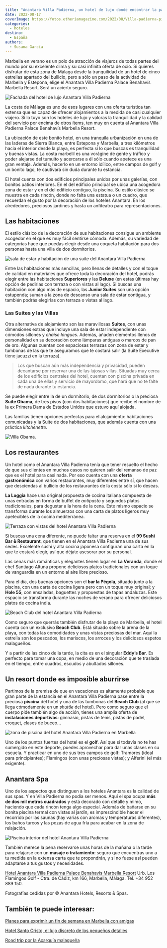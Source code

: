 ```yaml
---
title: "Anantara Villa Padierna, un hotel de lujo donde encontrar la paz en la costa malagueña"
date: 2022-08-17
coverImage: https://fotos.etheriamagazine.com/2022/08/Villa-padierna-piscina.jpg
categories: 
  - hoteles
destino: 
  - España
authors: 
  - Susana García
---
```


Marbella en verano es un polo de atracción de viajeros de todas partes del mundo por su excelente clima y su casi infinita oferta de ocio. Si quieres disfrutar de esta zona de Málaga desde la tranquilidad de un hotel de cinco estrellas apartado del bullicio, pero a sólo un paso de la actividad de Marbella y Estepona, elige el Anantara Villa Padierna Palace Benahavís Marbella Resort. Será un acierto seguro.

![Fachada del hotel de lujo Anantara Villa Padierna](https://fotos.etheriamagazine.com/2022/08/Villa-padierna-fachada.jpg "Anantara Villa Padierna Palace Benahavís Marbella Resort.")

La costa de Málaga es uno de esos lugares con una oferta turística tan extensa que es 
capaz de ofrecer alojamientos a la medida de casi cualquier viajero. Si lo tuyo son los 
hoteles de lujo y valoras la tranquilidad y la calidad del servicio por encima de otros 
ítems, ten muy en cuenta al Anantara Villa Padierna Palace Benahavís Marbella Resort. 

La ubicación de este bonito hotel, en una tranquila urbanización en una de las laderas 
de Sierra Blanca, entre Estepona y Marbella, a tres kilómetros hacia el interior desde 
la playa, es perfecta si lo que buscas es tranquilidad y buenas vistas. La costa 
marbellí es una vorágine de gente y tráfico y poder alejarse del tumulto y acercarse a 
él sólo cuando apetece es una gran ventaja. Además, hacerlo en un entorno idílico, entre 
campos de golf y un bonito lago, te cautivará sin duda durante tu estancia. 

El hotel cuenta con dos edificios principales unidos por unas galerías, con bonitos 
patios interiores. En el del edificio principal se ubica una acogedora zona de estar y 
en el del edificio contiguo, la piscina. Su estilo clásico se muestra en cada rincón, 
donde no falta una estatua o un cuadro, que recuerdan el gusto por la decoración de los 
hoteles Anantara. En los alrededores, preciosos jardines y hasta un anfiteatro para 
representaciones. 

## Las habitaciones

El estilo clásico de la decoración de sus habitaciones consigue un ambiente acogedor en 
el que es muy fácil sentirse cómoda. Además, su variedad de categorías hace que puedas 
elegir desde una coqueta habitación para dos personas hasta una villa de dos 
dormitorios. 

![sala de estar y habitación de una suite del Anantara Villa Padierna](https://fotos.etheriamagazine.com/2022/08/villa-padierna-suite.jpg "Suite del Anantara Villa Padierna.")

Entre las habitaciones más sencillas, pero llenas de detalles y con el toque de calidad 
en materiales que ofrece toda la decoración del hotel, podrás elegir entre las 
habitaciones **Superiores** y las **Deluxe** (en estas últimas hay opción de pedirlas 
con terraza o con vistas al lago). Si buscas una habitación con algo más de espacio, las 
**Junior Suites** son una opción estupenda; suman a la zona de descanso una sala de 
estar contigua, y también podrás elegirlas con terraza o vistas al lago. 

### Las Suites y las Villas

Otra alternativa de alojamiento son las maravillosas **Suites**, con unas dimensiones 
extras que incluye una sala de estar independiente con cómodos sillones y _chaise 
longues_. Además, añaden elementos llenos de personalidad en su decoración como lámparas 
antiguas o marcos de pan de oro. Algunas cuentan con espaciosas terrazas con zona de 
estar y tumbonas de las que te aseguramos que te costará salir (la Suite Executive tiene 
jacuzzi en la terraza). 

> Los que buscan aún más independencia y privacidad, pueden decantarse por reservar una de 
> las lujosas villas. Situadas muy cerca de los edificios centrales del hotel, cuentan con 
> piscina privada en cada una de ellas y servicio de mayordomo, que hará que no te falte 
> de nada durante tu estancia. 

Se puede elegir entre la de un dormitorio, de dos dormitorios o la preciosa **Suite 
Obama**, de tres pisos (con dos habitaciones) que recibe el nombre de la ex Primera Dama 
de Estados Unidos que estuvo aquí alojada. 

Las familias tienen opciones perfectas para el alojamiento: habitaciones comunicadas y 
la Suite de dos habitaciones, que además cuenta con una práctica _kitchenette_. 

![Villa Obama.](https://fotos.etheriamagazine.com/2022/08/villa-padierna-villa-obama.jpg "Villa Obama.")

## Los restaurantes

Un hotel como el Anantara Villa Padierna tenía que tener resuelto el hecho de que sus 
clientes en muchos casos no quieren salir del remanso de paz que es el hotel para casi 
nada. Por eso cuenta con una **oferta gastronómica** con varios restaurantes, muy 
diferentes entre sí, que hacen que desciendas al bullicio de los restaurantes de la 
costa sólo si lo deseas. 

**La Loggia** hace una original propuesta de cocina italiana compuesta de unas entradas 
en forma de buffet de _antipasto_ y segundos platos tradicionales, para degustar a la 
hora de la cena. Este mismo espacio se transforma durante los almuerzos con una carta de 
platos ligeros muy apetecibles de la cocina mediterránea. 

![Terraza con vistas del hotel Anantara Villa Padierna](https://fotos.etheriamagazine.com/2022/08/villa-padierna-terraza.jpg "Terraza de La Loggia.")

Si buscas una cena diferente, no puede faltar una reserva en el **99 Sushi Bar & 
Restaurant**, que tienen en el Anantara Villa Padierna una de sus sedes. Excelente sushi 
y alta cocina japonesa configuran una carta en la que te costará elegir, así que déjate 
asesorar por su personal. 

Las cenas más románticas y elegantes tienen lugar en **La Veranda**, donde el chef 
Santiago Altuna propone deliciosos platos tradicionales con un toque de vanguardia en un 
entorno al aire libre precioso. 

Para el día, dos buenas opciones son el **bar la Pégola**, situado junto a la piscina, 
con una carta de cocina ligera pero con un toque muy original; y **Hole 55**, con 
ensaladas, baguettes y propuestas de tapas andaluzas. Este espacio se transforma durante 
las noches de verano para ofrecer deliciosos platos de cocina india. 

![Beach Club del hotel Anantara Villa Padierna](https://fotos.etheriamagazine.com/2022/08/Villa-Padierna-beach-club.jpg "Beach Club.")

Como seguro que querrás también disfrutar de la playa de Marbella, el hotel cuenta con 
un exclusivo **Beach Club**. Está situado sobre la arena de la playa, con todas las 
comodidades y unas vistas preciosas del mar. Aquí la estrella son los pescados, los 
mariscos, los arroces y los deliciosos espetos malagueños. 

Y a partir de las cinco de la tarde, la cita es en el singular **Eddy’s Bar**. Es 
perfecto para tomar una copa, en medio de una decoración que te traslada en el tiempo, 
entre cuadros, escudos y abultados sillones. 

## Un resort donde es imposible aburrirse

Partimos de la premisa de que en vacaciones es altamente probable que gran parte de la 
estancia en el Anantara Villa Padierna pase entre la preciosa **piscina** del hotel y 
una de las tumbonas del **Beach Club** (al que se llega cómodamente en un _shuttle_ del 
hotel). Pero como seguro que el cuerpo pide también algo de acción, tienes una amplia 
oferta de **instalaciones deportivas**: gimnasio, pistas de tenis, pistas de pádel, 
croquet, clases de buceo… 

![zona de piscina del hotel Anantara Villa Padierna en Marbella](https://fotos.etheriamagazine.com/2022/08/Villa-padierna-piscina.jpg "Piscina del hotel de lujo Anantara Villa Padierna.")

Uno de los puntos fuertes del hotel es el **golf**. Así que si todavía no te has 
sumergido en este deporte, puedes aprovechar para dar unas clases en su escuela. Y 
practicar en uno de sus tres campos de golf: Tramores (ideal para principiantes); 
Flamingos (con unas preciosas vistas); y Alferini (el más exigente). 

## Anantara Spa

Uno de los aspectos que distinguen a los hoteles Anantara es la calidad de sus spas. Y 
en Villa Padierna no podía ser menos. Aquí el spa ocupa **más de dos mil metros 
cuadrados** y está decorado con detalle y mimo, haciendo que cada rincón tenga algo 
especial. Además de bañarse en su bonita piscina termal con vistas al jardín, es 
imprescindible hacer el recorrido por las saunas (hay varias con aromas y temperaturas 
diferentes), los baños turcos y las pozas de agua fría para acabar en la zona de 
relajación. 

![Piscina interior del hotel Anantara Villa Padierna](https://fotos.etheriamagazine.com/2022/08/Villa-padierna-spa.jpg "Piscina de la zona de Spa con vistas a los jardines.")

También merece la pena reservarse unas horas de la mañana o la tarde para relajarse con 
un **masaje o tratamiento**: seguro que encuentras uno a tu medida en la extensa carta 
que te propondrán, y si no fuese así pueden adaptarse a tus gustos y necesidades. 

[Hotel Anantara Villa Padierna Palace Benahavís Marbella 
Resort](https://www.anantara.com/es/villa-padierna-marbella) Urb. Los Flamingos Golf - 
Ctra. de Cádiz, km 166, Marbella, Málaga. Tel. +34 952 889 150. 

Fotografías cedidas por © Anantara Hotels, Resorts & Spas. 

## También te puede interesar:

[Planes para exprimir un fin de semana en Marbella con 
amigas](https://etheriamagazine.com/2019/06/11/guia-practica-para-exprimir-marbella-con-amigas-en-un-fin-de-semana/) 

[Hotel Santo Cristo, el lujo discreto de los pequeños 
detalles](https://etheriamagazine.com/2022/01/10/hotel-santo-cristo-lujo-en-marbella/) 

[Road trip por la Axarquía 
malagueña](https://etheriamagazine.com/2020/06/19/road-trip-viajar-sola-amigas-mejor-ruta-axarquia-malaga/)
